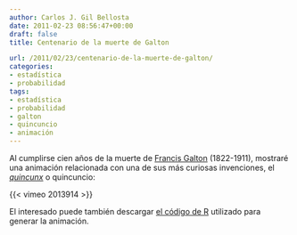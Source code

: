 ```yaml
---
author: Carlos J. Gil Bellosta
date: 2011-02-23 08:56:47+00:00
draft: false
title: Centenario de la muerte de Galton

url: /2011/02/23/centenario-de-la-muerte-de-galton/
categories:
- estadística
- probabilidad
tags:
- estadística
- probabilidad
- galton
- quincuncio
- animación
---
```


Al cumplirse cien años de la muerte de [Francis Galton](http://es.wikipedia.org/wiki/Francis_Galton) (1822-1911), mostraré una animación relacionada con una de sus más curiosas invenciones, el _[quincunx](http://en.wikipedia.org/wiki/Bean_machine)_ o quincuncio:

{{< vimeo 2013914 >}}

El interesado puede también descargar [el código de R](https://yihui.org/animation/example/quincunx/) utilizado para generar la animación.
